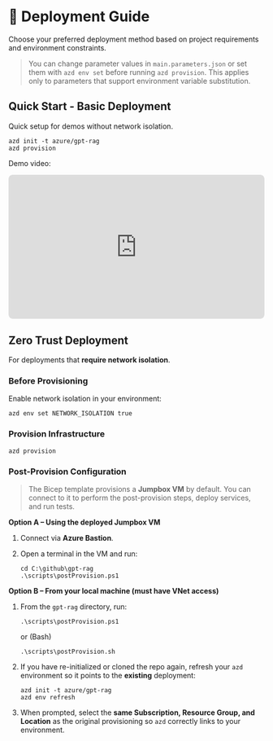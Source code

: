 # 🚀 Deployment Guide

Choose your preferred deployment method based on project requirements and environment constraints.

> You can change parameter values in `main.parameters.json` or set them with `azd env set` before running `azd provision`. This applies only to parameters that support environment variable substitution.

## Quick Start - Basic Deployment

Quick setup for demos without network isolation.

```shell
azd init -t azure/gpt-rag
azd provision
```

Demo video:

<div style="position: relative; padding-bottom: 56.25%; height: 0; overflow: hidden; margin: 0 auto 20px auto; border-radius: 8px;">
  <iframe src="https://www.youtube.com/embed/nZMDtaDQuP4?rel=0&modestbranding=1" 
          style="position: absolute; top: 0; left: 0; width: 100%; height: 100%; border: none; border-radius: 8px;" 
          title="GPT-RAG Tutorial" 
          frameborder="0" 
          loading="lazy"
          allow="accelerometer; autoplay; clipboard-write; encrypted-media; gyroscope; picture-in-picture; web-share" 
          allowfullscreen>
  </iframe>
</div>

## Zero Trust Deployment

For deployments that **require network isolation**.

### Before Provisioning

Enable network isolation in your environment:

```shell
azd env set NETWORK_ISOLATION true
```

### Provision Infrastructure

```shell
azd provision
```

### Post-Provision Configuration

> The Bicep template provisions a **Jumpbox VM** by default. You can connect to it to perform the post-provision steps, deploy services, and run tests.

**Option A – Using the deployed Jumpbox VM**

1. Connect via **Azure Bastion**.
2. Open a terminal in the VM and run:

   ```shell
   cd C:\github\gpt-rag
   .\scripts\postProvision.ps1
   ```

**Option B – From your local machine (must have VNet access)**

1. From the `gpt-rag` directory, run:

   ```shell
   .\scripts\postProvision.ps1
   ```

   or (Bash)

   ```shell
   .\scripts\postProvision.sh
   ```

2. If you have re-initialized or cloned the repo again, refresh your `azd` environment so it points to the **existing** deployment:

   ```shell
   azd init -t azure/gpt-rag
   azd env refresh
   ```

3. When prompted, select the **same Subscription, Resource Group, and Location** as the original provisioning so `azd` correctly links to your environment.
